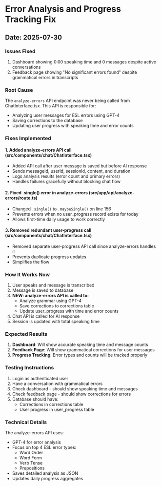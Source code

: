 # Error Analysis and Progress Tracking Fix

## Date: 2025-07-30

### Issues Fixed

1. Dashboard showing 0:00 speaking time and 0 messages despite active conversations
2. Feedback page showing "No significant errors found" despite grammatical errors in transcripts

### Root Cause

The `analyze-errors` API endpoint was never being called from ChatInterface.tsx. This API is responsible for:

- Analyzing user messages for ESL errors using GPT-4
- Saving corrections to the database
- Updating user progress with speaking time and error counts

### Fixes Implemented

#### 1. Added analyze-errors API call (src/components/chat/ChatInterface.tsx)

- Added API call after user message is saved but before AI response
- Sends messageId, userId, sessionId, content, and duration
- Logs analysis results (error count and primary errors)
- Handles failures gracefully without blocking chat flow

#### 2. Fixed .single() error in analyze-errors (src/app/api/analyze-errors/route.ts)

- Changed `.single()` to `.maybeSingle()` on line 156
- Prevents errors when no user_progress record exists for today
- Allows first-time daily usage to work correctly

#### 3. Removed redundant user-progress call (src/components/chat/ChatInterface.tsx)

- Removed separate user-progress API call since analyze-errors handles it
- Prevents duplicate progress updates
- Simplifies the flow

### How It Works Now

1. User speaks and message is transcribed
2. Message is saved to database
3. **NEW: analyze-errors API is called to:**
   - Analyze grammar using GPT-4
   - Save corrections to corrections table
   - Update user_progress with time and error counts
4. Chat API is called for AI response
5. Session is updated with total speaking time

### Expected Results

1. **Dashboard**: Will show accurate speaking time and message counts
2. **Feedback Page**: Will show grammatical corrections for user messages
3. **Progress Tracking**: Error types and counts will be tracked properly

### Testing Instructions

1. Login as authenticated user
2. Have a conversation with grammatical errors
3. Check dashboard - should show speaking time and messages
4. Check feedback page - should show corrections for errors
5. Database should have:
   - Corrections in corrections table
   - User progress in user_progress table

### Technical Details

The analyze-errors API uses:

- GPT-4 for error analysis
- Focus on top 4 ESL error types:
  - Word Order
  - Word Form
  - Verb Tense
  - Prepositions
- Saves detailed analysis as JSON
- Updates daily progress aggregates
